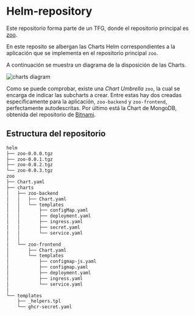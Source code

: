 # Helm-repository

Este repositorio forma parte de un TFG, donde el repositorio principal es [zoo](http://github.com/vieites-tfg/zoo).

En este reposito se albergan las Charts Helm correspondientes a la aplicación que se implementa en el repositorio principal `zoo`.

A continuación se muestra un diagrama de la disposición de las Charts.

![charts diagram](assets/charts_diagram.png)

Como se puede comprobar, existe una *Chart Umbrella* `zoo`, la cual se encarga de indicar las subcharts a crear. Entre estas hay dos creadas específicamente para la aplicación, `zoo-backend` y `zoo-frontend`, perfectamente autodescritas. Por último está la Chart de MongoDB, obtenida del repositorio de [Bitnami](https://bitnami.com/stacks?stack=helm).

## Estructura del repositorio

```bash
helm
├── zoo-0.0.0.tgz
├── zoo-0.0.1.tgz
├── zoo-0.0.2.tgz
└── zoo-0.0.3.tgz
zoo
├── Chart.yaml
├── charts
│   ├── zoo-backend
│   │   ├── Chart.yaml
│   │   └── templates
│   │       ├── configMap.yaml
│   │       ├── deployment.yaml
│   │       ├── ingress.yaml
│   │       ├── secret.yaml
│   │       └── service.yaml
│   │
│   └── zoo-frontend
│       ├── Chart.yaml
│       └── templates
│           ├── configmap-js.yaml
│           ├── configmap.yaml
│           ├── deployment.yaml
│           ├── ingress.yaml
│           └── service.yaml
│   
└── templates
    ├── _helpers.tpl
    └── ghcr-secret.yaml
```



